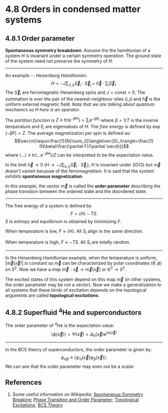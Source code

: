 # 4.8 Orders in condensed matter systems

## 4.8.1 Order parameter
**Spontaneous symmetry breakdown**: Assume the the hamiltonian of a system $H$ is invariant under a certain symmetry operation.  The ground state of the system need not preserve the symmetry of $H$.

---
An example -- *Heisenberg Hamiltonian*:
$$H=-J\sum_{(i,j)}\vec{S}_i\cdot\vec{S}_j+\vec{h}\cdot\sum_i \vec{S}_i.$$
The $\vec{S}_i$ are ferromagnetic Heisenberg spins and $J=\text{const}>0$. The summation is over the pair of the nearest-neighbour sites $(i,j)$ and $\vec{h}$ is the uniform external magnetic field. *Note that we are talking about quantum mechanics so $H$ here is an operator*.

The *partition function* is $Z\equiv\text{tr}\left(\text{e}^{-\beta H}\right)=\sum_i \text{e}^{-\beta E_i}$ where $\beta=1/T$ is the inverse temperature and $E_i$ are eigenvalues of $H$. The *free energy* is defined by $\exp(-\beta F)=Z$. The average magnetization per spin is defined as:
$$\vec{m}\equiv\frac{1}{N}\sum_{i}\langle\vec{S}_i\rangle=\frac{1}{N\beta}\frac{\partial F}{\partial \vec{h}}$$
where $\langle\dots\rangle\equiv\text{tr}\left(\dots \text{e}^{-\beta H}\right)/Z$ can be interpreted to be the expectation value.

In the limit $\vec{h}\rightarrow 0$ ($H\rightarrow -J\sum_{(i,j)}\vec{S}_i\cdot\vec{S}_j$), $H$ is invariant under $\text{SO}(3)$ but $\vec{m}$ doesn't vanish because of the ferromagnetism. It is said that the system exhibits **spontaneous magnetization**.

*In this example*, the vector $\vec{m}$ is called the **order parameter** describing the phase transition between the ordered state and the disordered state.

---
The free energy of a system is defined by
$$F=\langle H\rangle-TS.$$
$S$ is entropy and equilibrium is obtained by minimizing $F$.

When temperature is low, $F\approx\langle H\rangle$. All $S_i$ align in the same direction.

When temperature is high, $F\approx-TS$. All $S_i$ are totally random.

---

In the Heisenberg Hamiltonian example, when the temperature is uniform, $|\vec{m}(\vec{x})|$ is constant so $\vec{m}$ can be characterized by polar coordinates $(\theta,\phi)$ on $S^2$. Now we have a map $\vec{m}: \vec{x}\rightarrow\vec{m}(\vec{x})$ or $\mathbb{R}^3\rightarrow S^2$.

 The excited states of this system depend on this map $\vec{m}$ (in other systems, the order parameter may be not a vector). Now we make a generalization to all systems that these kinds of excitation depends on the topological arguments are called **topological excitations**.

 ## 4.8.2 Superfluid $^4$He and superconductors

 The order parameter of  <sup>4</sup>He is the expectation value:
 $$\langle\phi(\vec{x})\rangle=\Psi(\vec{x})=\Delta_0 (\vec{x})\text{e}^{i\alpha(\vec{x})}$$

---
 In the BCS theory of superconductors, the order parameter is given by:
 $$\psi_{\alpha\beta}\equiv\langle\psi_\alpha(\vec{x})\psi_\beta(\vec{x})\rangle.$$
 We can see that the order parameter may even not be a scalar

 ## References
 1. Some useful information on Wikipedia: [Spontaneous Symmetry Breaking](https://en.wikipedia.org/wiki/Spontaneous_symmetry_breaking); [Phase Transition and Order Parameter](http://en.wikipedia.org/wiki/Phase_transition); [Topological Excitations](https://en.wikipedia.org/wiki/Topological_excitations); [BCS Theory](https://en.wikipedia.org/wiki/BCS_theory).